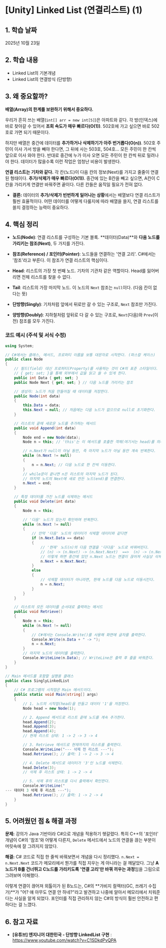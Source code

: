 ﻿# [Unity] Linked List (연결리스트) (1)

## 1. 학습 날짜
2025년 10월 23일

## 2. 학습 내용
- Linked List의 기본개념
- Linked List의 연결방식 (단방향)



## 3. 왜 중요할까?


**배열(Array)의 한계를 보완하기 위해서 중요하다.**

우리가 흔히 쓰는 배열(`int[] arr = new int[5]`)은 아파트와 같다. 각 방(인덱스)에 바로 찾아갈 수 있어서 **조회 속도가 매우 빠르다(O(1))**. 502호에 가고 싶으면 바로 502호로 가면 되기 때문이다.

하지만 배열은 중간에 데이터를 **추가하거나 삭제하기가 아주 번거롭다(O(n))**. 502호 주민이 이사 가서 방을 빼야 한다면, 그 뒤에 사는 503호, 504호... 모든 주민이 한 칸씩 앞으로 이사 와야 한다. 반대로 중간에 누가 이사 오면 모든 주민이 한 칸씩 뒤로 밀려나야 한다. 데이터가 많을수록 이런 작업은 엄청난 비용이 발생한다.


**연결 리스트는 기차와 같다.** 각 칸(노드)이 다음 칸의 정보(Next)를 가지고 줄줄이 연결된 형태이다.
**추가/삭제가 매우 빠르다(O(1))**. 중간에 있는 B칸을 빼고 싶으면, A칸이 C칸을 가리키게 연결만 바꿔주면 끝이다. 다른 칸들은 움직일 필요가 전혀 없다.




- **결론:** 데이터의 **추가/삭제가 빈번하게 일어나는 상황**에서는 배열보다 연결 리스트가 훨씬 효율적이다. 어떤 데이터를 어떻게 다룰지에 따라 배열을 쓸지, 연결 리스트를 쓸지 결정하는 능력이 중요하다.





## 4. 핵심 정리



- **노드(Node)**: 연결 리스트를 구성하는 기본 블록. **데이터(Data)**와 **다음 노드를 가리키는 참조(Next)**, 두 가지를 가진다.


- **참조(Reference) / 포인터(Pointer)**: 노드들을 연결하는 '연결 고리'. C#에서는 '참조'라고 부른다. 이 참조가 연결 리스트의 핵심이다.


- **Head**: 리스트의 가장 첫 번째 노드. 기차의 기관차 같은 역할이다. Head를 잃어버리면 전체 리스트를 찾을 수 없다.

- **Tail**: 리스트의 가장 마지막 노드. 이 노드의 `Next` 참조는 `null`이다. (다음 칸이 없다는 뜻)



- **단방향(Singly)**: 기차처럼 앞에서 뒤로만 갈 수 있는 구조로, `Next` 참조만 가진다.
- **양방향(Doubly)**: 지하철처럼 앞뒤로 다 갈 수 있는 구조로, `Next`(다음)와 `Prev`(이전) 참조를 모두 가진다.


### 코드 예시 (주석 및 서식 수정)



```csharp
using System;

// C#에서는 클래스, 메서드, 프로퍼티 이름을 보통 대문자로 시작한다. (파스칼 케이스)
public class Node
{
    // 필드(field) 대신 프로퍼티(Property)를 사용하는 것이 C#의 표준 스타일이다.
    // { get; set; }을 통해 외부에서 값을 읽고 쓸 수 있게 한다.
    public int Data { get; set; }
    public Node Next { get; set; } // 다음 노드를 가리키는 참조

    // 생성자: 노드가 처음 만들어질 때 데이터를 저장한다.
    public Node(int data)
    {
        this.Data = data;
        this.Next = null; // 처음에는 다음 노드가 없으므로 null로 초기화한다.
    }

    // 리스트의 끝에 새로운 노드를 추가하는 메서드
    public void Append(int data)
    {
        Node end = new Node(data);
        Node n = this; // 'this'는 이 메서드를 호출한 객체(여기서는 head)를 의미한다.

        // n.Next가 null이 아닐 동안, 즉 마지막 노드가 아닐 동안 계속 반복한다.
        while (n.Next != null)
        {
            n = n.Next; // 다음 노드로 한 칸씩 이동한다.
        }
        // while문이 끝나면 n은 리스트의 마지막 노드가 된다.
        // 마지막 노드의 Next에 새로 만든 노드(end)를 연결한다.
        n.Next = end;
    }

    // 특정 데이터를 가진 노드를 삭제하는 메서드
    public void Delete(int data)
    {
        Node n = this;

        // '다음' 노드가 있는지 확인하며 반복한다.
        while (n.Next != null)
        {
            // 만약 '다음' 노드의 데이터가 삭제할 데이터와 같다면
            if (n.Next.Data == data)
            {
                // '현재' 노드(n)의 다음 연결을 '다다음' 노드로 바꿔버린다.
                // (n) -> (n.Next) -> (n.Next.Next)  ==>  (n) -> (n.Next.Next)
                // 이렇게 하면 중간에 있던 n.Next 노드는 연결이 끊어져 사실상 삭제된다.
                n.Next = n.Next.Next;
            }
            else
            {
                // 삭제할 데이터가 아니라면, 현재 노드를 다음 노드로 이동시킨다.
                n = n.Next;
            }
        }
    }

    // 리스트의 모든 데이터를 순서대로 출력하는 메서드
    public void Retrieve()
    {
        Node n = this;
        while (n.Next != null)
        {
            // C#에서는 Console.Write()를 사용해 화면에 글자를 출력한다.
            Console.Write(n.Data + " -> ");
            n = n.Next;
        }
        // 마지막 노드의 데이터를 출력한다.
        Console.WriteLine(n.Data); // WriteLine은 출력 후 줄을 바꿔준다.
    }
}

// Main 메서드를 포함할 실행용 클래스
public class SinglyLinkedList
{
    // C# 프로그램의 시작점은 Main 메서드이다.
    public static void Main(string[] args)
    {
        // 1. 노드의 시작점(head)을 만들고 데이터 '1'을 저장한다.
        Node head = new Node(1);

        // 2. Append 메서드로 리스트 끝에 노드를 계속 추가한다.
        head.Append(2);
        head.Append(3);
        head.Append(4);
        // 현재 리스트 상태: 1 -> 2 -> 3 -> 4

        // 3. Retrieve 메서드로 현재까지의 리스트를 출력한다.
        Console.WriteLine("--- 삭제 전 리스트 ---");
        head.Retrieve(); // 출력: 1 -> 2 -> 3 -> 4

        // 4. Delete 메서드로 데이터가 '3'인 노드를 삭제한다.
        head.Delete(3);
        // 삭제 후 리스트 상태: 1 -> 2 -> 4

        // 5. 삭제 후의 리스트를 다시 출력해서 확인한다.
        Console.WriteLine("
--- 데이터 3 삭제 후 리스트 ---");
        head.Retrieve(); // 출력: 1 -> 2 -> 4
    }
}


```
## 5. 어려웠던 점 & 해결 과정

**문제:**
강의가 Java 기반이라 C#으로 개념을 적용하기 헷갈렸다. 특히 C++의 '포인터' 개념이 C#의 '참조'와 어떻게 다른지, `Delete` 메서드에서 노드의 연결을 끊는 부분이 머릿속에 잘 그려지지 않았다.

**해결:**
C# 코드로 직접 한 줄씩 바꿔보면서 개념을 다시 정리했다. `n.Next = n.Next.Next` 코드가 메모리에서 뭔가를 직접 지우는 게 아니라는 걸 깨달았다. 그냥 **A노드가 B를 건너뛰고 C노드를 가리키도록 '연결 고리'만 바꿔 끼우는 과정**임을 그림으로 그려보며 이해했다.

이렇게 연결이 끊어져 외톨이가 된 B노드는, C#의 **가비지 컬렉터(GC, 쓰레기 수집가)**가 "어? 얘 아무도 연결 안 하네?"라고 발견하고 나중에 알아서 메모리에서 치워준다는 사실을 알게 되었다. 포인터를 직접 관리하지 않는 C#의 방식이 훨씬 안전하고 편하다는 걸 느꼈다.

## 6. 참고 자료
- **[유튜브] 엔지니어 대한민국 - 단방향 LinkedList 구현** : https://www.youtube.com/watch?v=C1SDkdPvQPA